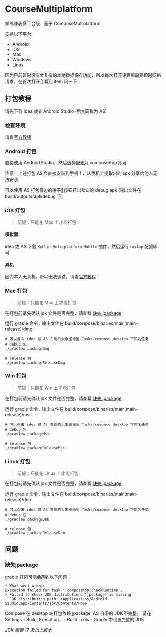 # CourseMultiplatform
掌邮课表多平台版，基于 ComposeMultiplatform

支持以下平台:
- Android
- iOS
- Mac
- Windows
- Linux

因为目前暂时没有做复杂的本地数据保存功能，所以每次打开课表都需要即时网络请求，在首次打开会看到 item 闪一下

## 打包教程
请先下载 idea 或者 Android Studio (后文简称为 AS)

### 检查环境
请看[官方教程](https://www.jetbrains.com/help/kotlin-multiplatform-dev/compose-multiplatform-setup.html#check-your-environment)

### Android 打包
直接使用 Android Studio，然后选择配置为 composeApp 即可

注意：上述打包 AS 会直接安装到手机上，从手机上提取出的 apk 分享给他人无法安装

可以使用 AS 打包旁边的锤子🔨按钮打出默认的 debug apk (输出文件在 build/outputs/apk/debug 下)

### iOS 打包

> 前提：只能在 Mac 上才能打包

#### 模拟器
idea 或 AS 下载 `Kotlin Multiplatform Mobile` 插件，然后运行 `iosApp` 配置即可

#### 真机
因为本人无真机，所以无法调试，请看[官方教程](https://www.jetbrains.com/help/kotlin-multiplatform-dev/compose-multiplatform-create-first-app.html#run-on-a-real-ios-device)

### Mac 打包

> 前提：只能在 Mac 上才能打包

在打包前请先确认 jdk 文件是否完整，请查看 [缺失 jpackage](#缺失jpackage)

运行 gradle 命令，输出文件在 build/compose/binaries/main(main-release)/dmg
```shell
# 可以点击 idea 或 AS 右侧的大象图标里 Tasks/compose desktop 下同名任务
# debug 包
./gradlew packageDmg

# release 包
./gradlew packageReleaseDmg
```

### Win 打包

> 前提：只能在 Win 上才能打包

在打包前请先确认 jdk 文件是否完整，请查看 [缺失 jpackage](#缺失jpackage)

运行 gradle 命令，输出文件在 build/compose/binaries/main(main-release)/msi
```shell
# 可以点击 idea 或 AS 右侧的大象图标里 Tasks/compose desktop 下同名任务
# debug 包
./gradlew packageMsi

# release 包
./gradlew packageReleaseMsi
```

### Linux 打包

> 前提：只能在 Linux 上才能打包

在打包前请先确认 jdk 文件是否完整，请查看 [缺失 jpackage](#缺失jpackage)

运行 gradle 命令，输出文件在 build/compose/binaries/main(main-release)/deb
```shell
# 可以点击 idea 或 AS 右侧的大象图标里 Tasks/compose desktop 下同名任务
# debug 包
./gradlew packageDeb

# release 包
./gradlew packageReleaseDeb
```

## 问题

### 缺失jpackage
gradle 打包可能会遇到以下问题：
```
* What went wrong:
Execution failed for task ':composeApp:checkRuntime'.
> Failed to check JDK distribution: 'jpackage' is missing
  JDK distribution path: /Applications/Android Studio.app/Contents/jbr/Contents/Home

```
Compose 在 desktop 端打包依赖 jpackage, AS 自带的 JDK 不完整，
请在 Settings - Build, Execution... - Build Tools - Gradle 中设置完整的 JDK

*JDK 需要 17 及以上版本*
